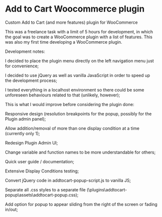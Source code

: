 # Add to Cart Woocommerce plugin
Custom Add to Cart (and more features) plugin for WooCommerce

This was a freelance task with a limit of 5 hours for development, in which the goal was to create a WooCommerce plugin with a list of features.
This was also my first time developing a WooCommerce plugin.

Development notes:

  I decided to place the plugin menu directly on the left navigation menu just for convenience;
  
  I decided to use jQuery as well as vanilla JavaScript in order to speed up the development process;
  
  I tested everything in a localhost environment so there could be some unforeseen behaviours related to that (unlikely, however);
  

This is what I would improve before considering the plugin done:

  Responsive design (resolution breakpoints for the popup, possibly for the Plugin admin panel);
  
  Allow addition/removal of more than one display condition at a time (currently only 1);
  
  Redesign Plugin Admin UI;
  
  Change variable and function names to be more understandable for others;
  
  Quick user guide / documentation;
  
  Extensive Display Conditions testing;
  
  Convert jQuery code in addtocart-popup-script.js to vanilla JS;
  
  Separate all .css styles to a separate file (\plugins\addtocart-popup\assets\addtocart-popup.css);
  
  Add option for popup to appear sliding from the right of the screen or fading in/out;
